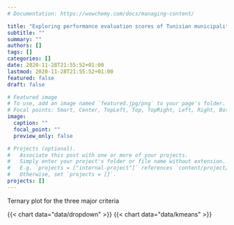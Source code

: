 ```yaml
---
# Documentation: https://wowchemy.com/docs/managing-content/

title: "Exploring performance evaluation scores of Tunisian municipalities"
subtitle: ""
summary: ""
authors: []
tags: []
categories: []
date: 2020-11-28T21:55:52+01:00
lastmod: 2020-11-28T21:55:52+01:00
featured: false
draft: false

# Featured image
# To use, add an image named `featured.jpg/png` to your page's folder.
# Focal points: Smart, Center, TopLeft, Top, TopRight, Left, Right, BottomLeft, Bottom, BottomRight.
image:
  caption: ""
  focal_point: ""
  preview_only: false

# Projects (optional).
#   Associate this post with one or more of your projects.
#   Simply enter your project's folder or file name without extension.
#   E.g. `projects = ["internal-project"]` references `content/project/deep-learning/index.md`.
#   Otherwise, set `projects = []`.
projects: []
---
```


Ternary plot for the three major criteria

{{< chart data="data/dropdown" >}}
{{< chart data="data/kmeans" >}}


